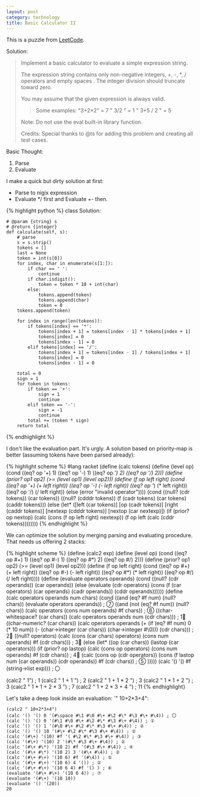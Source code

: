 ```yaml
---
layout: post
category: technology
title: Basic Calculator II
---
```


This is a puzzle from [LeetCode](https://leetcode.com/problems/basic-calculator-ii/).

Solution:

> Implement a basic calculator to evaluate a simple expression string.
>
> The expression string contains only non-negative integers, +, -, *, / operators and empty spaces . The integer division should truncate toward zero.
>
> You may assume that the given expression is always valid.
>
> > Some examples:
> > "3+2*2" = 7
> > " 3/2 " = 1
> > " 3+5 / 2 " = 5
>
> Note: Do not use the eval built-in library function.
>
> Credits:
> Special thanks to @ts for adding this problem and creating all test cases.

Basic Thought:

1. Parse
2. Evaluate

I make a quick but dirty solution at first:

* Parse to nigix expression
* Evaluate */ first and Evaluate +- then.

{% highlight python %}
class Solution:

    # @param {string} s
    # @return {integer}
    def calculate(self, s):
        # parse
        s = s.strip()
        tokens = []
        last = None
        token = int(s[0])
        for index, char in enumerate(s[1:]):
            if char == ' ':
                continue
            if char.isdigit():
                token = token * 10 + int(char)
            else:
                tokens.append(token)
                tokens.append(char)
                token = 0
        tokens.append(token)

        for index in range(len(tokens)):
            if tokens[index] == '*':
                tokens[index + 1] = tokens[index - 1] * tokens[index + 1]
                tokens[index] = 0
                tokens[index - 1] = 0
            elif tokens[index] == '/':
                tokens[index + 1] = tokens[index - 1] / tokens[index + 1]
                tokens[index] = 0
                tokens[index - 1] = 0

        total = 0
        sign = 1
        for token in tokens:
            if token == '+':
                sign = 1
                continue
            elif token == '-':
                sign = -1
                continue
            total += (token * sign)
        return total
{% endhighlight %}

I don't like the evaluation part. It's urgly.
A solution based on priority-map is better (assuming tokens have been parsed already):

{% highlight scheme %}
#lang racket
(define (calc tokens)
  (define (level op)
    (cond ((eq? op '+) 1)
          ((eq? op '-) 1)
          ((eq? op '*) 2)
          ((eq? op '/) 2)))
  (define (prior? op1 op2)
    (>= (level op1) (level op2)))
  (define (f op left right)
    (cond ((eq? op '+) (+ left right))
          ((eq? op '-) (- left right))
          ((eq? op '*) (* left right))
          ((eq? op '/) (/ left right))
          (else (error "invalid operator"))))
  (cond ((null? (cdr tokens)) (car tokens))
        ((null? (cdddr tokens)) (f (cadr tokens) (car tokens) (caddr tokens)))
        (else (let* ([left (car tokens)]
                     [op (cadr tokens)]
                     [right (caddr tokens)]
                     [nextexp (cdddr tokens)]
                     [nextop (car nextexp)])
                (if (prior? op nextop)
                    (calc (cons (f op left right) nextexp))
                    (f op left (calc (cddr tokens))))))))
{% endhighlight %}

We can optimize the solution by merging parsing and evaluating procedure.
That needs us offering 2 stacks:

{% highlight scheme %}
(define (calc2 exp)
  (define (level op)
    (cond ((eq? op #\+) 1)
          ((eq? op #\-) 1)
          ((eq? op #\*) 2)
          ((eq? op #\/) 2)))
  (define (prior? op1 op2)
    (>= (level op1) (level op2)))
  (define (f op left right)
    (cond ((eq? op #\+) (+ left right))
          ((eq? op #\-) (- left right))
          ((eq? op #\*) (* left right))
          ((eq? op #\/) (/ left right))))
  (define (evaluate operators operands)
    (cond ((null? (cdr operands)) (car operands))
          (else (evaluate (cdr operators)
                          (cons (f (car operators) (car operands) (cadr operands))
                                (cddr operands))))))
  (define (calc operators operands num chars)
    (cond ((and (eq? #f num) (null? chars)) (evaluate operators operands)) ; ⑦
          ((and (not (eq? #f num)) (null? chars)) (calc operators (cons num operands) #f chars)) ; ️⑥
          ((char-whitespace? (car chars)) (calc operators operands num (cdr chars))) ; 1⃣️
          ((char-numeric? (car chars)) (calc operators
                                             operands
                                             (+ (if (eq? #f num) 0 (* 10 num))
                                                (- (char->integer (car chars))
                                                   (char->integer #\0)))
                                             (cdr chars))) ; 2⃣️
          ((null? operators) (calc (cons (car chars) operators) (cons num operands) #f (cdr chars))) ; 3⃣️
          (else (let* ((op (car chars))
                       (lastop (car operators)))
                  (if (prior? op lastop)
                      (calc (cons op operators) (cons num operands) #f (cdr chars)) ; 4⃣️
                      (calc (cons op (cdr operators))
                            (cons (f lastop
                                     num
                                     (car operands))
                                  (cdr operands))
                            #f
                            (cdr chars)) ; ⑤
                      )))))
  (calc '() '() #f (string->list exp))) ; 〇

(calc2 " 1") ; 1
(calc2 " 1 + 1 ") ; 2
(calc2 " 1 + 1 * 2 ") ; 3
(calc2 " 1 * 1 + 2 ") ; 3
(calc2 " 1 * 1 + 2 * 3 ") ; 7
(calc2 " 1 + 2 * 3 + 4 ") ; 11
{% endhighlight}

Let's take a deep look inside an evaluation: `" 10+2*3+4":


    (calc2 " 10+2*3+4")
    (calc '() '() 0 '(#\space #\1 #\0 #\+ #\2 #\* #\3 #\+ #\4)) ; 〇
    (calc '() '() 0 '(#\1 #\0 #\+ #\2 #\* #\3 #\+ #\4)) ; ①
    (calc '() '() 1 '(#\0 #\+ #\2 #\* #\3 #\+ #\4)) ; ②
    (calc '() '() 10 '(#\+ #\2 #\* #\3 #\+ #\4)) ; ②
    (calc '(#\+) '(10) #f '( #\2 #\* #\3 #\+ #\4)) ; ③
    (calc '(#\+) '(10) 2 '(#\* #\3 #\+ #\4)) ; ②
    (calc '(#\+ #\*) '(10 2) #f '(#\3 #\+ #\4)) ; ④
    (calc '(#\+ #\*) '(10 2) 3 '(#\+ #\4)) ; ②
    (calc '(#\+ #\+) '(10 6) #f '(#\4)) ; ⑤
    (calc '(#\+ #\+) '(10 6) 4 '()) ; ②
    (calc '(#\+ #\+) '(10 6 4) #f '() ) ; ⑥
    (evaluate '(#\+ #\+) '(10 6 4)) ; ⑦
    (evaluate '(#\+) '(10 10))
    (evaluate '() '(20))
    20
